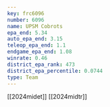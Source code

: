 ```yaml
---
key: frc6096
number: 6096
name: UPSM Cobrots
epa_end: 5.34
auto_epa_end: 3.15
teleop_epa_end: 1.1
endgame_epa_end: 1.08
winrate: 0.46
district_epa_rank: 473
district_epa_percentile: 0.0744
type: Team
---
```

[[2024midet]]
[[2024midtr]]
